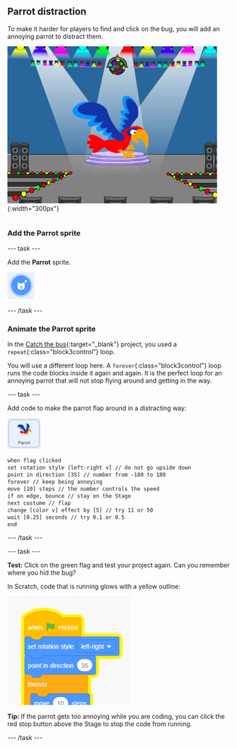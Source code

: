 ## Parrot distraction

<div style="display: flex; flex-wrap: wrap">
<div style="flex-basis: 200px; flex-grow: 1; margin-right: 15px;">
To make it harder for players to find and click on the bug, you will add an annoying parrot to distract them. 
</div>
<div>

![A colourful parrot on the Stage.](images/parrot-distraction.png){:width="300px"}

</div>
</div>

### Add the Parrot sprite

--- task ---

Add the **Parrot** sprite. 

![The 'Choose a Sprite' icon.](images/sprite-button.png)

--- /task ---

### Animate the Parrot sprite

In the [Catch the bus](https://projects.raspberrypi.org/en/projects/catch-the-bus){:target="_blank"} project, you used a `repeat`{:class="block3control"} loop. 

You will use a different loop here. A `forever`{:class="block3control"} loop runs the code blocks inside it again and again. It is the perfect loop for an annoying parrot that will not stop flying around and getting in the way.

--- task ---

Add code to make the parrot flap around in a distracting way:

![The Parrot sprite.](images/parrot-sprite.png)


```blocks3
when flag clicked
set rotation style [left-right v] // do not go upside down
point in direction [35] // number from -180 to 180
forever // keep being annoying
move [10] steps // the number controls the speed
if on edge, bounce // stay on the Stage
next costume // flap
change [color v] effect by [5] // try 11 or 50
wait [0.25] seconds // try 0.1 or 0.5
end
```

--- /task ---

--- task ---

**Test:** Click on the green flag and test your project again. Can you remember where you hid the bug? 

In Scratch, code that is running glows with a yellow outline:

![](images/running-code.png)    

**Tip:** If the parrot gets too annoying while you are coding, you can click the red stop button above the Stage to stop the code from running.

--- /task ---


